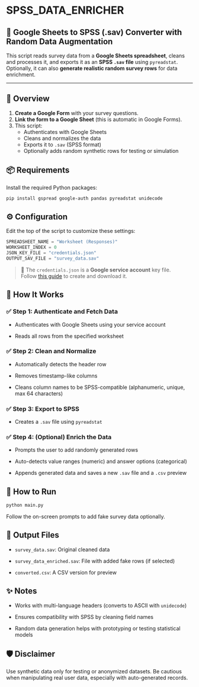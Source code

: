 # SPSS_DATA_ENRICHER

## 📝 Google Sheets to SPSS (.sav) Converter with Random Data Augmentation

This script reads survey data from a **Google Sheets spreadsheet**, cleans and processes it, and exports it as an **SPSS `.sav` file** using `pyreadstat`. Optionally, it can also **generate realistic random survey rows** for data enrichment.

---
## 🧩 Overview

1. **Create a Google Form** with your survey questions.
2. **Link the form to a Google Sheet** (this is automatic in Google Forms).
3. This script:
   - Authenticates with Google Sheets
   - Cleans and normalizes the data
   - Exports it to `.sav` (SPSS format)
   - Optionally adds random synthetic rows for testing or simulation


## 📦 Requirements

Install the required Python packages:

```bash
pip install gspread google-auth pandas pyreadstat unidecode
```

## ⚙️ Configuration

Edit the top of the script to customize these settings:
```python
SPREADSHEET_NAME = "Worksheet (Responses)"
WORKSHEET_INDEX = 0
JSON_KEY_FILE = "credentials.json"
OUTPUT_SAV_FILE = "survey_data.sav"
```
> 🔐 The `credentials.json` is a **Google service account** key file.  
> Follow [this guide](https://gspread.readthedocs.io/en/latest/oauth2.html) to create and download it.

## 🧠 How It Works

### ✅ Step 1: Authenticate and Fetch Data

-   Authenticates with Google Sheets using your service account
    
-   Reads all rows from the specified worksheet
    

### ✅ Step 2: Clean and Normalize

-   Automatically detects the header row
    
-   Removes timestamp-like columns
    
-   Cleans column names to be SPSS-compatible (alphanumeric, unique, max 64 characters)
    

### ✅ Step 3: Export to SPSS

-   Creates a `.sav` file using `pyreadstat`
    

### ✅ Step 4: (Optional) Enrich the Data

-   Prompts the user to add randomly generated rows
    
-   Auto-detects value ranges (numeric) and answer options (categorical)
    
-   Appends generated data and saves a new `.sav` file and a `.csv` preview

## 🚀 How to Run
```bash
python main.py
```
Follow the on-screen prompts to add fake survey data optionally.

## 📂 Output Files

-   `survey_data.sav`: Original cleaned data
    
-   `survey_data_enriched.sav`: File with added fake rows (if selected)
    
-   `converted.csv`: A CSV version for preview
    


## ✨ Notes

-   Works with multi-language headers (converts to ASCII with `unidecode`)
    
-   Ensures compatibility with SPSS by cleaning field names
    
-   Random data generation helps with prototyping or testing statistical models

## 🛡️ Disclaimer

Use synthetic data only for testing or anonymized datasets. Be cautious when manipulating real user data, especially with auto-generated records.
